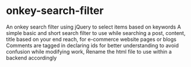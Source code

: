 # onkey-search-filter
An onkey search filter using jQuery to select items based on keywords
A simple basic and short search filter to use while searching a post, content, title based on your end reach, for e-commerce website pages or blogs
Comments are tagged in declaring ids for better understanding to avoid confusion while modifying work, Rename the html file to use within a backend accordingly
